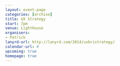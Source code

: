 ```yaml
---
layout: event-page
categories: [archive]
title: UX Strategy
start: 7pm
venue: Lighthouse
organisers: 
- Patrick
lanyrd-url: http://lanyrd.com/2014/uxbristrategy/
calendar-url: #
upcoming: true
homepage: true
---
```


